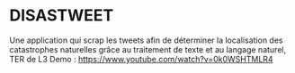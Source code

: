 # DISASTWEET
Une application qui scrap les tweets afin de déterminer la localisation des catastrophes naturelles grâce au traitement de texte et au langage naturel,  TER de L3
Demo :
https://www.youtube.com/watch?v=0k0WSHTMLR4
